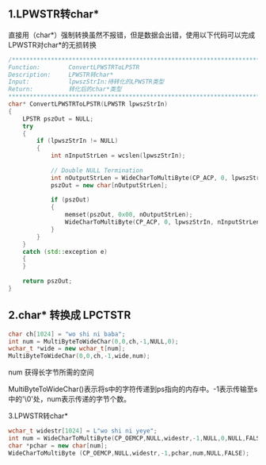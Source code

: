 ## 1.LPWSTR转char*

直接用（char*）强制转换虽然不报错，但是数据会出错，使用以下代码可以完成LPWSTR对char*的无损转换 

```cpp
/******************************************************************************************
Function:        ConvertLPWSTRToLPSTR
Description:     LPWSTR转char*
Input:           lpwszStrIn:待转化的LPWSTR类型
Return:          转化后的char*类型
*******************************************************************************************/
char* ConvertLPWSTRToLPSTR(LPWSTR lpwszStrIn)
{
	LPSTR pszOut = NULL;
	try
	{
		if (lpwszStrIn != NULL)
		{
			int nInputStrLen = wcslen(lpwszStrIn);
 
			// Double NULL Termination  
			int nOutputStrLen = WideCharToMultiByte(CP_ACP, 0, lpwszStrIn, nInputStrLen, NULL, 0, 0, 0) + 2;
			pszOut = new char[nOutputStrLen];
 
			if (pszOut)
			{
				memset(pszOut, 0x00, nOutputStrLen);
				WideCharToMultiByte(CP_ACP, 0, lpwszStrIn, nInputStrLen, pszOut, nOutputStrLen, 0, 0);
			}
		}
	}
	catch (std::exception e)
	{
	}
	
	return pszOut;
}
```

## 2.char* 转换成 LPCTSTR

```cpp
char ch[1024] = "wo shi ni baba";
int num = MultiByteToWideChar(0,0,ch,-1,NULL,0);
wchar_t *wide = new wchar_t[num];
MultiByteToWideChar(0,0,ch,-1,wide,num);
```
num 获得长字节所需的空间

MultiByteToWideChar()表示将s中的字符传递到ps指向的内存中。-1表示传输至s中的'\0'处，num表示传递的字节个数。

3.LPWSTR转char*
```cpp
wchar_t widestr[1024] = L"wo shi ni yeye";
int num = WideCharToMultiByte(CP_OEMCP,NULL,widestr,-1,NULL,0,NULL,FALSE);
char *pchar = new char[num];
WideCharToMultiByte (CP_OEMCP,NULL,widestr,-1,pchar,num,NULL,FALSE);
```

